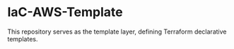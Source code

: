 # IaC-AWS-Template
This repository serves as the template layer, defining Terraform declarative templates.
